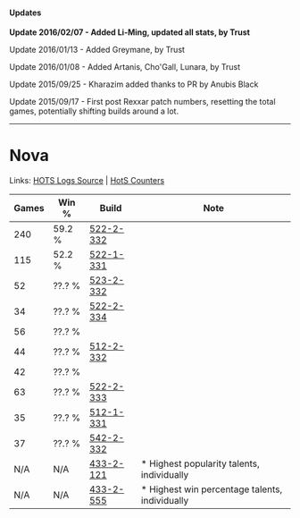 #### Updates
**Update 2016/02/07 - Added Li-Ming, updated all stats, by Trust**

Update 2016/01/13 - Added Greymane, by Trust

Update 2016/01/08 - Added Artanis, Cho'Gall, Lunara, by Trust

Update 2015/09/25 - Kharazim added thanks to PR by Anubis Black

Update 2015/09/17 - First post Rexxar patch numbers, resetting the total games, potentially shifting builds around a lot.

***

# Nova

Links: [HOTS Logs Source](https://www.hotslogs.com/Sitewide/HeroDetails?Hero=Nova) | [HotS Counters](http://hotscounters.com/#/hero/Nova)

Games  | Win %  | Build     | Note
-----  | -----  | -----     | ----
240    | 59.2 % | [522-2-332](http://www.heroesfire.com/hots/talent-calculator/nova#w4Oy) | 
115    | 52.2 % | [522-1-331](http://www.heroesfire.com/hots/talent-calculator/nova#w49J) | 
52     | ??.? % | [523-2-332](http://www.heroesfire.com/hots/talent-calculator/nova#w6rC) | 
34     | ??.? % | [522-2-334](http://www.heroesfire.com/hots/talent-calculator/nova#w4O-) | 
56     | ??.? % | [](http://www.heroesfire.com/hots/talent-calculator/nova#1) | 
44     | ??.? % | [512-2-332](http://www.heroesfire.com/hots/talent-calculator/nova#vh-S) | 
42     | ??.? % | [](http://www.heroesfire.com/hots/talent-calculator/nova#1) | 
63     | ??.? % | [522-2-333](http://www.heroesfire.com/hots/talent-calculator/nova#w4Oz) | 
35     | ??.? % | [512-1-331](http://www.heroesfire.com/hots/talent-calculator/nova#vhkp) | 
37     | ??.? % | [542-2-332](http://www.heroesfire.com/hots/talent-calculator/nova#wrDy) | 
N/A    | N/A    | [433-2-121](http://www.heroesfire.com/hots/talent-calculator/nova#sh3P) | * Highest popularity talents, individually
N/A    | N/A    | [433-2-555](http://www.heroesfire.com/hots/talent-calculator/nova#shAB) | * Highest win percentage talents, individually
